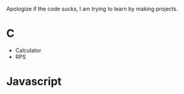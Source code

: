 Apologize if the code sucks, I am trying to learn by making projects.

# C
- Calculator
- RPS

# Javascript
